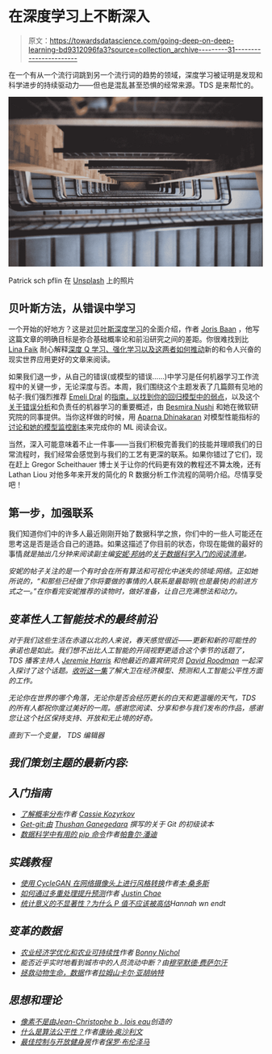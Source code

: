 # 在深度学习上不断深入

> 原文：<https://towardsdatascience.com/going-deep-on-deep-learning-bd9312096fa3?source=collection_archive---------31----------------------->

在一个有从一个流行词跳到另一个流行词的趋势的领域，深度学习被证明是发现和科学进步的持续驱动力——但也是混乱甚至恐惧的经常来源。TDS 是来帮忙的。

![](img/9db27d564e0693bf90e860b7fa319179.png)

Patrick sch pflin 在 [Unsplash](https://unsplash.com?utm_source=medium&utm_medium=referral) 上的照片

## 贝叶斯方法，从错误中学习

一个开始的好地方？这是[对贝叶斯深度学习](/a-comprehensive-introduction-to-bayesian-deep-learning-1221d9a051de)的全面介绍，作者 [Joris Baan](https://medium.com/u/eeb9026e13e0?source=post_page-----bd9312096fa3--------------------------------) ，他写这篇文章的明确目标是弥合基础概率论和前沿研究之间的差距。你很难找到比 [Lina Faik](https://medium.com/u/b6c0e8e98c84?source=post_page-----bd9312096fa3--------------------------------) 耐心解释[深度 Q 学习、强化学习以及这两者如何推动](/deep-q-network-combining-deep-reinforcement-learning-a5616bcfc207)新的和令人兴奋的现实世界应用更好的文章来阅读。

如果我们退一步，从自己的错误(或模型的错误……)中学习是任何机器学习工作流程中的关键一步，无论深度与否。本周，我们围绕这个主题发表了几篇颇有见地的帖子:我们强烈推荐 [Emeli Dral](https://medium.com/u/f21493d48f9f?source=post_page-----bd9312096fa3--------------------------------) 的[指南，以找到你的回归模型中的弱点](/learning-from-machine-learning-mistakes-how-to-find-weak-spots-of-a-regression-model-2cf3e91306b9)，以及这个[关于错误分析](/responsible-machine-learning-with-error-analysis-a7553f649915)和负责任的机器学习的重要概述，由 [Besmira Nushi](https://medium.com/u/d42dcbea7dd2?source=post_page-----bd9312096fa3--------------------------------) 和她在微软研究院的同事提供。当你这样做的时候，用 [Aparna Dhinakaran](https://medium.com/u/f32f85889f3a?source=post_page-----bd9312096fa3--------------------------------) 对模型性能指标的[讨论和她的模型监控剧本](/the-playbook-to-monitor-your-models-performance-in-production-ec06c1cc3245)来完成你的 ML 阅读会议。

当然，深入可能意味着不止一件事——当我们积极完善我们的技能并理顺我们的日常流程时，我们经常会感觉到与我们的工艺有更深的联系。如果你错过了它们，现在赶上 Gregor Scheithauer 博士关于让你的代码更有效的教程还不算太晚，还有 Lathan Liou 对他多年来开发的简化的 R 数据分析工作流程的简明介绍。尽情享受吧！

## 第一步，加强联系

我们知道你们中的许多人最近刚刚开始了数据科学之旅，你们中的一些人可能还在思考这是否是适合自己的道路。如果这描述了你目前的状态，你现在能做的最好的事情*就是抽出几分钟来阅读副主编[安妮·邦纳](https://medium.com/u/a71060a2ef24?source=post_page-----bd9312096fa3--------------------------------)的[关于数据科学入门的阅读清单](/how-to-get-started-in-data-science-now-10-top-articles-and-one-idea-d9d28ee34cca)。*

*安妮的帖子关注的是一个有时会在所有算法和可视化中迷失的领域:网络。正如她所说的，“和那些已经做了你将要做的事情的人联系是最聪明(也是最快)的前进方式之一。”在你看完安妮推荐的读物时，做好准备，让自己充满想法和动力。*

## *变革性人工智能技术的最终前沿*

*对于我们这些生活在赤道以北的人来说，春天感觉很近——更新和新的可能性的承诺也是如此。我们想不出比人工智能的开阔视野更适合这个季节的话题了，TDS 播客主持人 [Jeremie Harris](https://medium.com/u/59564831d1eb?source=post_page-----bd9312096fa3--------------------------------) 和他最近的嘉宾研究员 [David Roodman](https://medium.com/u/3fb07c28b1fe?source=post_page-----bd9312096fa3--------------------------------) 一起深入探讨了这个话题。[收听这一集](/economic-history-and-the-road-to-the-singularity-288fe053d965)了解大卫在经济模型、预测和人工智能公平性方面的工作。*

*无论你在世界的哪个角落，无论你是否会经历更长的白天和更温暖的天气，TDS 的所有人都祝你度过美好的一周。感谢您阅读、分享和参与我们发布的作品，感谢您让这个社区保持支持、开放和无止境的好奇。*

*直到下一个变量，
TDS 编辑器*

## *我们策划主题的最新内容:*

## *入门指南*

*   *[了解概率分布](/getting-to-know-probability-distributions-cc1dd1e2f22b)作者 [Cassie Kozyrkov](https://medium.com/u/2fccb851bb5e?source=post_page-----bd9312096fa3--------------------------------)*
*   *[Get-git:由](/get-git-a-primer-on-git-aa2cd1d9436f) [Thushan Ganegedara](https://medium.com/u/6f0b045d5681?source=post_page-----bd9312096fa3--------------------------------) 撰写的关于 Git 的初级读本*
*   *[数据科学中有用的 pip 命令](/useful-pip-commands-in-data-science-6632c7fd2d0a)作者[帕鲁尔·潘迪](https://medium.com/u/7053de462a28?source=post_page-----bd9312096fa3--------------------------------)*

## *实践教程*

*   *[使用 CycleGAN 在网络摄像头上进行风格转换](/using-cyclegan-to-perform-style-transfer-on-a-webcam-244142effe7f)作者[本·桑多斯](https://medium.com/u/a4d7ea0448a0?source=post_page-----bd9312096fa3--------------------------------)*
*   *[如何通过多重处理提升预测](/how-to-boost-forecasting-with-multiprocessing-e78bc5ba6dbc)作者 [Justin Chae](https://medium.com/u/d9cf1c8c597d?source=post_page-----bd9312096fa3--------------------------------)*
*   *[统计意义的不显著性？为什么 P 值不应该被高估](/insignificance-of-statistical-significance-why-the-p-value-should-not-be-overrated-da5711b7960d)Hannah wn endt*

## *变革的数据*

*   *[农业经济学优化和农业可持续性](/agronomics-optimization-and-sustainability-in-agriculture-c147bbf67792)作者 [Bonny Nichol](https://medium.com/u/4293d39ce77e?source=post_page-----bd9312096fa3--------------------------------)*
*   *能否近乎实时地看到城市中的人员流动中断？由[穆罕默德·费萨尔汗](https://medium.com/u/54253c498c2c?source=post_page-----bd9312096fa3--------------------------------)*
*   *[拯救动物生命，数据](/saving-animal-lives-with-data-d815c6e854eb)作者[拉姆山卡尔·亚胡纳特](https://medium.com/u/7664499c5cdb?source=post_page-----bd9312096fa3--------------------------------)*

## *思想和理论*

*   *[像素不是由](/pixels-are-not-created-equal-b3ae4b36ffbc)[Jean-Christophe b . lois eau](https://medium.com/u/147ab927857?source=post_page-----bd9312096fa3--------------------------------)创造的*
*   *[什么是算法公平性？](/what-is-algorithm-fairness-3182e161cf9f)作者[康纳·奥沙利文](https://medium.com/u/4ae48256fb37?source=post_page-----bd9312096fa3--------------------------------)*
*   *[最佳控制与开放健身房](/comparing-optimal-control-and-reinforcement-learning-using-the-cart-pole-swing-up-openai-gym-772636bc48f4)作者[保罗·布伦泽马](https://medium.com/u/e82e2011e68?source=post_page-----bd9312096fa3--------------------------------)*